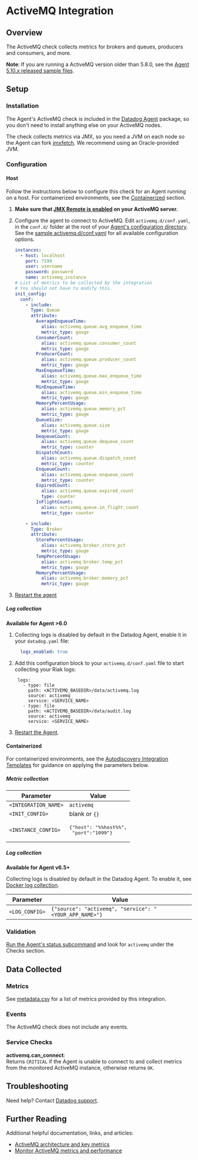 # ActiveMQ Integration

## Overview

The ActiveMQ check collects metrics for brokers and queues, producers and consumers, and more.

**Note**: If you are running a ActiveMQ version older than 5.8.0, see the [Agent 5.10.x released sample files][1].

## Setup

### Installation

The Agent's ActiveMQ check is included in the [Datadog Agent][2] package, so you don't need to install anything else on your ActiveMQ nodes.

The check collects metrics via JMX, so you need a JVM on each node so the Agent can fork [jmxfetch][3]. We recommend using an Oracle-provided JVM.

### Configuration

#### Host

Follow the instructions below to configure this check for an Agent running on a host. For containerized environments, see the [Containerized](#containerized) section.

1. **Make sure that [JMX Remote is enabled][4] on your ActiveMQ server.**
2. Configure the agent to connect to ActiveMQ. Edit `activemq.d/conf.yaml`, in the `conf.d/` folder at the root of your [Agent's configuration directory][5]. See the [sample activemq.d/conf.yaml][6] for all available configuration options.

      ```yaml
      instances:
        - host: localhost
          port: 7199
          user: username
          password: password
          name: activemq_instance
      # List of metrics to be collected by the integration
      # You should not have to modify this.
      init_config:
        conf:
          - include:
            Type: Queue
            attribute:
              AverageEnqueueTime:
                alias: activemq.queue.avg_enqueue_time
                metric_type: gauge
              ConsumerCount:
                alias: activemq.queue.consumer_count
                metric_type: gauge
              ProducerCount:
                alias: activemq.queue.producer_count
                metric_type: gauge
              MaxEnqueueTime:
                alias: activemq.queue.max_enqueue_time
                metric_type: gauge
              MinEnqueueTime:
                alias: activemq.queue.min_enqueue_time
                metric_type: gauge
              MemoryPercentUsage:
                alias: activemq.queue.memory_pct
                metric_type: gauge
              QueueSize:
                alias: activemq.queue.size
                metric_type: gauge
              DequeueCount:
                alias: activemq.queue.dequeue_count
                metric_type: counter
              DispatchCount:
                alias: activemq.queue.dispatch_count
                metric_type: counter
              EnqueueCount:
                alias: activemq.queue.enqueue_count
                metric_type: counter
              ExpiredCount:
                alias: activemq.queue.expired_count
                type: counter
              InFlightCount:
                alias: activemq.queue.in_flight_count
                metric_type: counter

          - include:
            Type: Broker
            attribute:
              StorePercentUsage:
                alias: activemq.broker.store_pct
                metric_type: gauge
              TempPercentUsage:
                alias: activemq.broker.temp_pct
                metric_type: gauge
              MemoryPercentUsage:
                alias: activemq.broker.memory_pct
                metric_type: gauge
      ```

3. [Restart the agent][7]

##### Log collection

 **Available for Agent >6.0**

 1. Collecting logs is disabled by default in the Datadog Agent, enable it in your `datadog.yaml` file:

    ```yaml
      logs_enabled: true
    ```

 2. Add this configuration block to your `activemq.d/conf.yaml` file to start collecting your Riak logs:

     ```
      logs:
        - type: file
          path: <ACTIVEMQ_BASEDIR>/data/activemq.log
          source: activemq
          service: <SERVICE_NAME>
        - type: file
          path: <ACTIVEMQ_BASEDIR>/data/audit.log
          source: activemq
          service: <SERVICE_NAME>
    ```

 3. [Restart the Agent][7].

#### Containerized

For containerized environments, see the [Autodiscovery Integration Templates][13] for guidance on applying the parameters below.

##### Metric collection

| Parameter            | Value                                                                                       |
|----------------------|---------------------------------------------------------------------------------------------|
| `<INTEGRATION_NAME>` | `activemq`                                                                                   |
| `<INIT_CONFIG>`      | blank or `{}`                                                                               |
| `<INSTANCE_CONFIG>`  | <pre>{"host": "%%host%%",<br> "port":"1099"}</pre> |

##### Log collection

**Available for Agent v6.5+**

Collecting logs is disabled by default in the Datadog Agent. To enable it, see [Docker log collection][13].

| Parameter      | Value                                               |
|----------------|-----------------------------------------------------|
| `<LOG_CONFIG>` | `{"source": "activemq", "service": "<YOUR_APP_NAME>"}` |

### Validation

[Run the Agent's status subcommand][8] and look for `activemq` under the Checks section.

## Data Collected
### Metrics
See [metadata.csv][9] for a list of metrics provided by this integration.

### Events
The ActiveMQ check does not include any events.

### Service Checks
**activemq.can_connect**:<br>
Returns `CRITICAL` if the Agent is unable to connect to and collect metrics from the monitored ActiveMQ instance, otherwise returns `OK`.

## Troubleshooting
Need help? Contact [Datadog support][10].

## Further Reading
Additional helpful documentation, links, and articles:

* [ActiveMQ architecture and key metrics][11]
* [Monitor ActiveMQ metrics and performance][12]


[1]: https://raw.githubusercontent.com/DataDog/dd-agent/5.10.1/conf.d/activemq.yaml.example
[2]: https://app.datadoghq.com/account/settings#agent
[3]: https://github.com/DataDog/jmxfetch
[4]: https://activemq.apache.org/jmx.html
[5]: https://docs.datadoghq.com/agent/guide/agent-configuration-files/?tab=agentv6#agent-configuration-directory
[6]: https://github.com/DataDog/integrations-core/blob/master/activemq/datadog_checks/activemq/data/conf.yaml.example
[7]: https://docs.datadoghq.com/agent/guide/agent-commands/?tab=agentv6#start-stop-and-restart-the-agent
[8]: https://docs.datadoghq.com/agent/guide/agent-commands/?tab=agentv6#agent-status-and-information
[9]: https://github.com/DataDog/integrations-core/blob/master/activemq/metadata.csv
[10]: https://docs.datadoghq.com/help
[11]: https://www.datadoghq.com/blog/activemq-architecture-and-metrics
[12]: https://www.datadoghq.com/blog/monitor-activemq-metrics-performance
[13]: https://docs.datadoghq.com/agent/autodiscovery/integrations
[14]: https://docs.datadoghq.com/agent/docker/log/?tab=containerinstallation#setup
